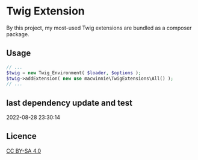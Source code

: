 # Twig Extension

By this project, my most-used Twig extensions are bundled as a composer package.

## Usage

```php
// ...
$twig = new Twig_Environment( $loader, $options );
$twig->addExtension( new use macwinnie\TwigExtensions\All() );
// ...
```

## last dependency update and test

2022-08-28 23:30:14

## Licence

[CC BY-SA 4.0](https://creativecommons.org/licenses/by-sa/4.0/deed.en)
